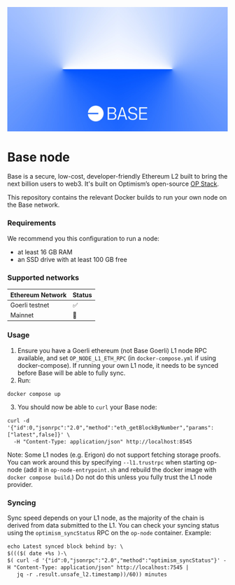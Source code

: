 ![Base](logo.webp)

# Base node

Base is a secure, low-cost, developer-friendly Ethereum L2 built to bring the next billion users to web3. It's built on Optimism’s open-source [OP Stack](https://stack.optimism.io/).

This repository contains the relevant Docker builds to run your own node on the Base network.

### Requirements

We recommend you this configuration to run a node:
- at least 16 GB RAM
- an SSD drive with at least 100 GB free

### Supported networks

| Ethereum Network | Status |
|------------------|--------|
| Goerli testnet   | ✅     |
| Mainnet          | 🚧     |


### Usage

1. Ensure you have a Goerli ethereum (not Base Goerli) L1 node RPC available, and set `OP_NODE_L1_ETH_RPC` (in `docker-compose.yml` if using docker-compose). If running your own L1 node, it needs to be synced before Base will be able to fully sync.
2. Run:
```
docker compose up
```
3. You should now be able to `curl` your Base node:
```
curl -d '{"id":0,"jsonrpc":"2.0","method":"eth_getBlockByNumber","params":["latest",false]}' \
  -H "Content-Type: application/json" http://localhost:8545
```

Note: Some L1 nodes (e.g. Erigon) do not support fetching storage proofs. You can work around this by specifying `--l1.trustrpc` when starting op-node (add it in `op-node-entrypoint.sh` and rebuild the docker image with `docker compose build`.) Do not do this unless you fully trust the L1 node provider.

### Syncing

Sync speed depends on your L1 node, as the majority of the chain is derived from data submitted to the L1. You can check your syncing status using the `optimism_syncStatus` RPC on the `op-node` container. Example:
```
echo Latest synced block behind by: \
$((($( date +%s )-\
$( curl -d '{"id":0,"jsonrpc":"2.0","method":"optimism_syncStatus"}' -H "Content-Type: application/json" http://localhost:7545 |
   jq -r .result.unsafe_l2.timestamp))/60)) minutes
```
